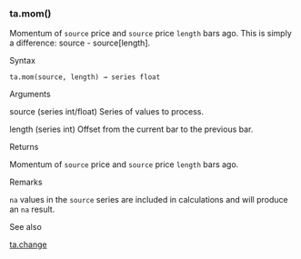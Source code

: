### ta.mom()

Momentum of `source` price and `source` price `length` bars ago. This is simply a difference: source - source[length].

Syntax

```
ta.mom(source, length) → series float
```

Arguments

source (series int/float) Series of values to process.

length (series int) Offset from the current bar to the previous bar.

Returns

Momentum of `source` price and `source` price `length` bars ago.

Remarks

`na` values in the `source` series are included in calculations and will produce an `na` result.

See also

[ta.change](#fun_ta.change)
